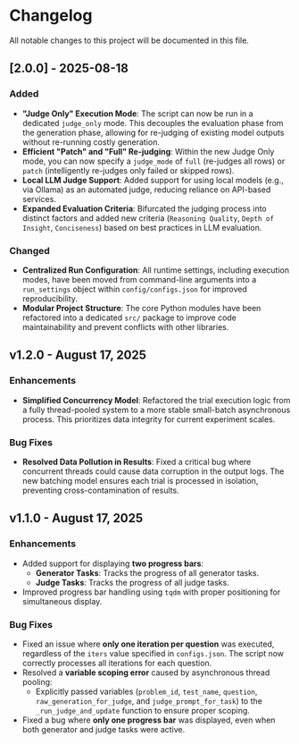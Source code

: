 # Changelog

All notable changes to this project will be documented in this file.

## [2.0.0] - 2025-08-18

### Added
- **"Judge Only" Execution Mode**: The script can now be run in a dedicated `judge_only` mode. This decouples the evaluation phase from the generation phase, allowing for re-judging of existing model outputs without re-running costly generation.
- **Efficient "Patch" and "Full" Re-judging**: Within the new Judge Only mode, you can now specify a `judge_mode` of `full` (re-judges all rows) or `patch` (intelligently re-judges only failed or skipped rows).
- **Local LLM Judge Support**: Added support for using local models (e.g., via Ollama) as an automated judge, reducing reliance on API-based services.
- **Expanded Evaluation Criteria**: Bifurcated the judging process into distinct factors and added new criteria (`Reasoning Quality`, `Depth of Insight`, `Conciseness`) based on best practices in LLM evaluation.

### Changed
- **Centralized Run Configuration**: All runtime settings, including execution modes, have been moved from command-line arguments into a `run_settings` object within `config/configs.json` for improved reproducibility.
- **Modular Project Structure**: The core Python modules have been refactored into a dedicated `src/` package to improve code maintainability and prevent conflicts with other libraries.

## v1.2.0 - August 17, 2025

### Enhancements
- **Simplified Concurrency Model**: Refactored the trial execution logic from a fully thread-pooled system to a more stable small-batch asynchronous process. This prioritizes data integrity for current experiment scales.

### Bug Fixes
- **Resolved Data Pollution in Results**: Fixed a critical bug where concurrent threads could cause data corruption in the output logs. The new batching model ensures each trial is processed in isolation, preventing cross-contamination of results.

## v1.1.0 - August 17, 2025

### Enhancements
- Added support for displaying **two progress bars**:
  - **Generator Tasks**: Tracks the progress of all generator tasks.
  - **Judge Tasks**: Tracks the progress of all judge tasks.
- Improved progress bar handling using `tqdm` with proper positioning for simultaneous display.

### Bug Fixes
- Fixed an issue where **only one iteration per question** was executed, regardless of the `iters` value specified in `configs.json`. The script now correctly processes all iterations for each question.
- Resolved a **variable scoping error** caused by asynchronous thread pooling:
  - Explicitly passed variables (`problem_id`, `test_name`, `question`, `raw_generation_for_judge`, and `judge_prompt_for_task`) to the `_run_judge_and_update` function to ensure proper scoping.
- Fixed a bug where **only one progress bar** was displayed, even when both generator and judge tasks were active.
